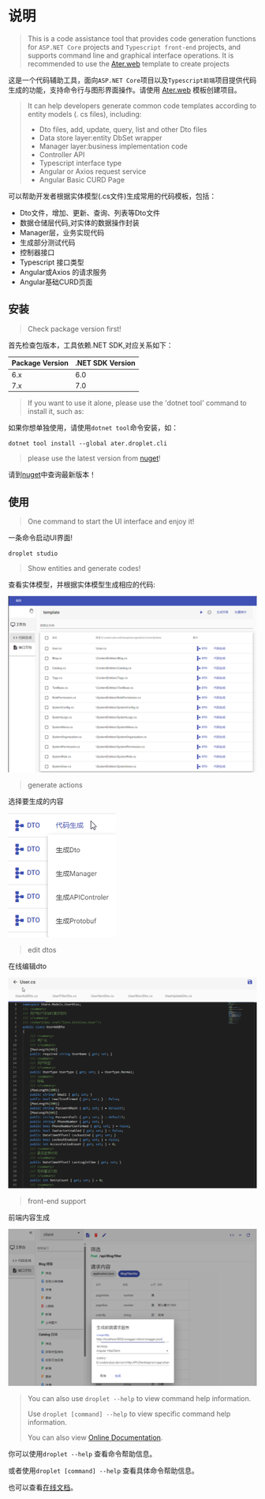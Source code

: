 # 说明
> This is a code assistance tool that provides code generation functions for `ASP.NET Core` projects and `Typescript front-end` projects, and supports command line and graphical interface operations. It is recommended to use the [Ater.web](https://github.com/AterDev/ater.web) template to create projects

这是一个代码辅助工具，面向`ASP.NET Core`项目以及`Typescript前端`项目提供代码生成的功能，支持命令行与图形界面操作。请使用 [Ater.web](https://github.com/AterDev/ater.web) 模板创建项目。

> It can help developers generate common code templates according to entity models (. cs files), including:
> - Dto files, add, update, query, list and other Dto files
> - Data store layer:entity DbSet wrapper
> - Manager layer:business implementation code
> - Controller API
> - Typescript interface type
> - Angular or Axios request service
> - Angular Basic CURD Page

可以帮助开发者根据实体模型(.cs文件)生成常用的代码模板，包括：
- Dto文件，增加、更新、查询、列表等Dto文件
- 数据仓储层代码,对实体的数据操作封装
- Manager层，业务实现代码
- 生成部分测试代码
- 控制器接口
- Typescript 接口类型
- Angular或Axios 的请求服务
- Angular基础CURD页面


## 安装
> Check package version first!

首先检查包版本，工具依赖.NET SDK,对应关系如下：

|Package Version|.NET SDK Version|
|-|-|
|6.x|6.0|
|7.x|7.0|

> If you want to use it alone, please use the 'dotnet tool' command to install it, such as:

如果你想单独使用，请使用`dotnet tool`命令安装，如：
```
dotnet tool install --global ater.droplet.cli
```

> please use the latest version from [nuget](https://www.nuget.org/packages/ater.droplet.cli)!

请到[nuget](https://www.nuget.org/packages/ater.droplet.cli)中查询最新版本！

## 使用
> One command to start the UI interface and enjoy it!

一条命令启动UI界面!
```pwsh
droplet studio
```

> Show entities and generate codes!

查看实体模型，并根据实体模型生成相应的代码:

![entities](./images/code%20generate.png)


> generate actions

选择要生成的内容

![generate-actons](./images/generate%20actions.png)

> edit dtos

在线编辑dto

![edit dtos](./images/edit%20dtos.png)

> front-end support

前端内容生成

![front-end](./images/front-end.png)


> You can also use `droplet --help` to view command help information.
>
> Use `droplet [command] --help` to view specific command help information.
>
> You can also view [Online Documentation](https://github.com/AterDev/ater.docs/tree/dev/cn/droplet%20cli).


你可以使用`droplet --help` 查看命令帮助信息。

或者使用`droplet [command] --help` 查看具体命令帮助信息。

也可以查看[在线文档](https://github.com/AterDev/ater.docs/tree/dev/cn/droplet%20cli)。

